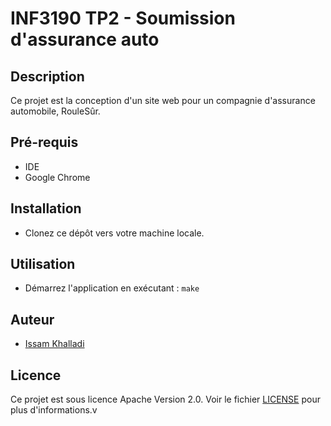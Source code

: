 # INF3190 TP2 - Soumission d'assurance auto

## Description

Ce projet est la conception d'un site web pour un compagnie d'assurance automobile, RouleSûr.

## Pré-requis

- IDE
- Google Chrome

## Installation

- Clonez ce dépôt vers votre machine locale.

## Utilisation

- Démarrez l'application en exécutant : `make`

## Auteur

- [Issam Khalladi](https://github.com/issamkhalladi)

## Licence

Ce projet est sous licence Apache Version 2.0. Voir le fichier [LICENSE](LICENSE) pour plus d'informations.v